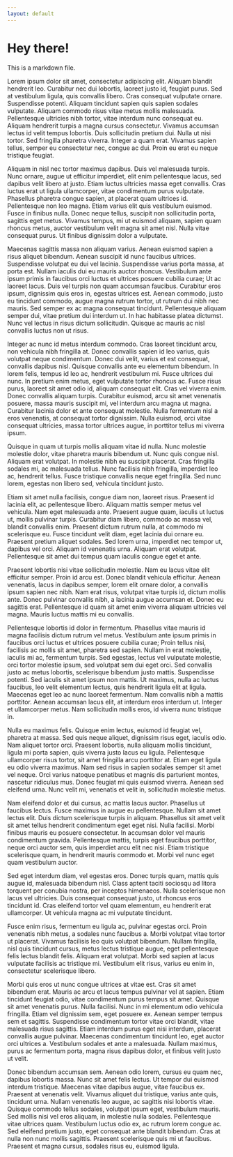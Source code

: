 ```yaml
---
layout: default
---
```


# Hey there!
This is a markdown file.

Lorem ipsum dolor sit amet, consectetur adipiscing elit. Aliquam blandit hendrerit leo. Curabitur nec dui lobortis, laoreet justo id, feugiat purus. Sed at vestibulum ligula, quis convallis libero. Cras consequat vulputate ornare. Suspendisse potenti. Aliquam tincidunt sapien quis sapien sodales vulputate. Aliquam commodo risus vitae metus mollis malesuada. Pellentesque ultricies nibh tortor, vitae interdum nunc consequat eu. Aliquam hendrerit turpis a magna cursus consectetur. Vivamus accumsan lectus id velit tempus lobortis. Duis sollicitudin pretium dui. Nulla ut nisi tortor. Sed fringilla pharetra viverra. Integer a quam erat. Vivamus sapien tellus, semper eu consectetur nec, congue ac dui. Proin eu erat eu neque tristique feugiat.

Aliquam in nisl nec tortor maximus dapibus. Duis vel malesuada turpis. Nunc ornare, augue ut efficitur imperdiet, elit enim pellentesque lacus, sed dapibus velit libero at justo. Etiam luctus ultricies massa eget convallis. Cras luctus erat ut ligula ullamcorper, vitae condimentum purus vulputate. Phasellus pharetra congue sapien, at placerat quam ultrices id. Pellentesque non leo magna. Etiam varius elit quis vestibulum euismod. Fusce in finibus nulla. Donec neque tellus, suscipit non sollicitudin porta, sagittis eget metus. Vivamus tempus, mi ut euismod aliquam, sapien quam rhoncus metus, auctor vestibulum velit magna sit amet nisl. Nulla vitae consequat purus. Ut finibus dignissim dolor a vulputate.

Maecenas sagittis massa non aliquam varius. Aenean euismod sapien a risus aliquet bibendum. Aenean suscipit id nunc faucibus ultrices. Suspendisse volutpat eu dui vel lacinia. Suspendisse varius porta massa, at porta est. Nullam iaculis dui eu mauris auctor rhoncus. Vestibulum ante ipsum primis in faucibus orci luctus et ultrices posuere cubilia curae; Ut ac laoreet lacus. Duis vel turpis non quam accumsan faucibus. Curabitur eros ipsum, dignissim quis eros in, egestas ultrices est. Aenean commodo, justo eu tincidunt commodo, augue magna rutrum tortor, ut rutrum dui nibh nec mauris. Sed semper ex ac magna consequat tincidunt. Pellentesque aliquam semper dui, vitae pretium dui interdum ut. In hac habitasse platea dictumst. Nunc vel lectus in risus dictum sollicitudin. Quisque ac mauris ac nisl convallis luctus non ut risus.

Integer ac nunc id metus interdum commodo. Cras laoreet tincidunt arcu, non vehicula nibh fringilla at. Donec convallis sapien id leo varius, quis volutpat neque condimentum. Donec dui velit, varius et est consequat, convallis dapibus nisl. Quisque convallis ante eu elementum bibendum. In lorem felis, tempus id leo ac, hendrerit vestibulum mi. Fusce ultrices dui nunc. In pretium enim metus, eget vulputate tortor rhoncus ac. Fusce risus purus, laoreet sit amet odio id, aliquam consequat elit. Cras vel viverra enim. Donec convallis aliquam turpis. Curabitur euismod, arcu sit amet venenatis posuere, massa mauris suscipit mi, vel interdum arcu magna ut magna. Curabitur lacinia dolor et ante consequat molestie. Nulla fermentum nisl a eros venenatis, at consequat tortor dignissim. Nulla euismod, orci vitae consequat ultricies, massa tortor ultrices augue, in porttitor tellus mi viverra ipsum.

Quisque in quam ut turpis mollis aliquam vitae id nulla. Nunc molestie molestie dolor, vitae pharetra mauris bibendum ut. Nunc quis congue nisl. Aliquam erat volutpat. In molestie nibh eu suscipit placerat. Cras fringilla sodales mi, ac malesuada tellus. Nunc facilisis nibh fringilla, imperdiet leo ac, hendrerit tellus. Fusce tristique convallis neque eget fringilla. Sed nunc lorem, egestas non libero sed, vehicula tincidunt justo.

Etiam sit amet nulla facilisis, congue diam non, laoreet risus. Praesent id lacinia elit, ac pellentesque libero. Aliquam mattis semper metus vel vehicula. Nam eget malesuada ante. Praesent augue quam, iaculis ut luctus ut, mollis pulvinar turpis. Curabitur diam libero, commodo ac massa vel, blandit convallis enim. Praesent dictum rutrum nulla, at commodo mi scelerisque eu. Fusce tincidunt velit diam, eget lacinia dui ornare eu. Praesent pretium aliquet sodales. Sed lorem urna, imperdiet nec tempor ut, dapibus vel orci. Aliquam id venenatis urna. Aliquam erat volutpat. Pellentesque sit amet dui tempus quam iaculis congue eget et ante.

Praesent lobortis nisi vitae sollicitudin molestie. Nam eu lacus vitae elit efficitur semper. Proin id arcu est. Donec blandit vehicula efficitur. Aenean venenatis, lacus in dapibus semper, lorem elit ornare dolor, a convallis ipsum sapien nec nibh. Nam erat risus, volutpat vitae turpis id, dictum mollis ante. Donec pulvinar convallis nibh, a lacinia augue accumsan et. Donec eu sagittis erat. Pellentesque id quam sit amet enim viverra aliquam ultricies vel magna. Mauris luctus mattis mi eu convallis.

Pellentesque lobortis id dolor in fermentum. Phasellus vitae mauris id magna facilisis dictum rutrum vel metus. Vestibulum ante ipsum primis in faucibus orci luctus et ultrices posuere cubilia curae; Proin tellus nisi, facilisis ac mollis sit amet, pharetra sed sapien. Nullam in erat molestie, iaculis mi ac, fermentum turpis. Sed egestas, lectus vel vulputate molestie, orci tortor molestie ipsum, sed volutpat sem dui eget orci. Sed convallis justo ac metus lobortis, scelerisque bibendum justo mattis. Suspendisse potenti. Sed iaculis sit amet ipsum non mattis. Ut maximus, nulla ac luctus faucibus, leo velit elementum lectus, quis hendrerit ligula elit at ligula. Maecenas eget leo ac nunc laoreet fermentum. Nam convallis nibh a mattis porttitor. Aenean accumsan lacus elit, at interdum eros interdum ut. Integer et ullamcorper metus. Nam sollicitudin mollis eros, id viverra nunc tristique in.

Nulla eu maximus felis. Quisque enim lectus, euismod id feugiat vel, pharetra at massa. Sed quis neque aliquet, dignissim risus eget, iaculis odio. Nam aliquet tortor orci. Praesent lobortis, nulla aliquam mollis tincidunt, ligula mi porta sapien, quis viverra justo lacus eu ligula. Pellentesque ullamcorper risus tortor, sit amet fringilla arcu porttitor at. Etiam eget ligula eu odio viverra maximus. Nam sed risus in sapien sodales semper sit amet vel neque. Orci varius natoque penatibus et magnis dis parturient montes, nascetur ridiculus mus. Donec feugiat mi quis euismod viverra. Aenean sed eleifend urna. Nunc velit mi, venenatis et velit in, sollicitudin molestie metus.

Nam eleifend dolor et dui cursus, ac mattis lacus auctor. Phasellus ut faucibus lectus. Fusce maximus in augue eu pellentesque. Nullam sit amet lectus elit. Duis dictum scelerisque turpis in aliquam. Phasellus sit amet velit sit amet tellus hendrerit condimentum eget eget nisi. Nulla facilisi. Morbi finibus mauris eu posuere consectetur. In accumsan dolor vel mauris condimentum gravida. Pellentesque mattis, turpis eget faucibus porttitor, neque orci auctor sem, quis imperdiet arcu elit nec nisi. Etiam tristique scelerisque quam, in hendrerit mauris commodo et. Morbi vel nunc eget quam vestibulum auctor.

Sed eget interdum diam, vel egestas eros. Donec turpis quam, mattis quis augue id, malesuada bibendum nisl. Class aptent taciti sociosqu ad litora torquent per conubia nostra, per inceptos himenaeos. Nulla scelerisque non lacus vel ultricies. Duis consequat consequat justo, ut rhoncus eros tincidunt id. Cras eleifend tortor vel quam elementum, eu hendrerit erat ullamcorper. Ut vehicula magna ac mi vulputate tincidunt.

Fusce enim risus, fermentum eu ligula ac, pulvinar egestas orci. Proin venenatis nibh metus, a sodales nunc faucibus a. Morbi volutpat vitae tortor ut placerat. Vivamus facilisis leo quis volutpat bibendum. Nullam fringilla, nisl quis tincidunt cursus, metus lectus tristique augue, eget pellentesque felis lectus blandit felis. Aliquam erat volutpat. Morbi sed sapien at lacus vulputate facilisis ac tristique mi. Vestibulum elit risus, varius eu enim in, consectetur scelerisque libero.

Morbi quis eros ut nunc congue ultrices at vitae est. Cras sit amet bibendum erat. Mauris ac arcu et lacus tempus pulvinar vel at sapien. Etiam tincidunt feugiat odio, vitae condimentum purus tempus sit amet. Quisque sit amet venenatis purus. Nulla facilisi. Nunc in mi elementum odio vehicula fringilla. Etiam vel dignissim sem, eget posuere ex. Aenean semper tempus sem et sagittis. Suspendisse condimentum tortor vitae orci blandit, vitae malesuada risus sagittis. Etiam interdum purus eget nisi interdum, placerat convallis augue pulvinar. Maecenas condimentum tincidunt leo, eget auctor orci ultrices a. Vestibulum sodales et ante a malesuada. Nullam maximus, purus ac fermentum porta, magna risus dapibus dolor, et finibus velit justo ut velit.

Donec bibendum accumsan sem. Aenean odio lorem, cursus eu quam nec, dapibus lobortis massa. Nunc sit amet felis lectus. Ut tempor dui euismod interdum tristique. Maecenas vitae dapibus augue, vitae faucibus ex. Praesent at venenatis velit. Vivamus aliquet dui tristique, varius ante quis, tincidunt urna. Nullam venenatis leo augue, ac sagittis nisi lobortis vitae. Quisque commodo tellus sodales, volutpat ipsum eget, vestibulum mauris. Sed mollis nisi vel eros aliquam, in molestie nulla sodales. Pellentesque vitae ultrices quam. Vestibulum luctus odio ex, ac rutrum lorem congue ac. Sed eleifend pretium justo, eget consequat ante blandit bibendum. Cras at nulla non nunc mollis sagittis. Praesent scelerisque quis mi ut faucibus. Praesent et magna cursus, sodales risus eu, euismod ligula.